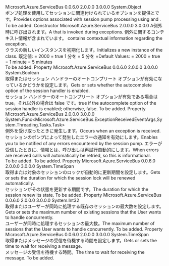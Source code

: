 <Type Name="SessionHandlerOptions" FullName="Microsoft.Azure.ServiceBus.SessionHandlerOptions">
  <TypeSignature Language="C#" Value="public sealed class SessionHandlerOptions" />
  <TypeSignature Language="ILAsm" Value=".class public auto ansi sealed beforefieldinit SessionHandlerOptions extends System.Object" />
  <TypeSignature Language="DocId" Value="T:Microsoft.Azure.ServiceBus.SessionHandlerOptions" />
  <TypeSignature Language="VB.NET" Value="Public NotInheritable Class SessionHandlerOptions" />
  <TypeSignature Language="F#" Value="type SessionHandlerOptions = class" />
  <AssemblyInfo>
    <AssemblyName>Microsoft.Azure.ServiceBus</AssemblyName>
    <AssemblyVersion>0.0.6.0</AssemblyVersion>
    <AssemblyVersion>2.0.0.0</AssemblyVersion>
    <AssemblyVersion>3.0.0.0</AssemblyVersion>
  </AssemblyInfo>
  <Base>
    <BaseTypeName>System.Object</BaseTypeName>
  </Base>
  <Interfaces />
  <Docs>
    <summary><span data-ttu-id="95fba-101">ポンプ処理を使用してセッションに関連付けられているオプションを提供<see cref="M:Microsoft.Azure.ServiceBus.QueueClient.RegisterSessionHandler(System.Func{Microsoft.Azure.ServiceBus.IMessageSession,Microsoft.Azure.ServiceBus.Message,System.Threading.CancellationToken,System.Threading.Tasks.Task},Microsoft.Azure.ServiceBus.SessionHandlerOptions)" />と<see cref="M:Microsoft.Azure.ServiceBus.SubscriptionClient.RegisterSessionHandler(System.Func{Microsoft.Azure.ServiceBus.IMessageSession,Microsoft.Azure.ServiceBus.Message,System.Threading.CancellationToken,System.Threading.Tasks.Task},Microsoft.Azure.ServiceBus.SessionHandlerOptions)" />です。</span><span class="sxs-lookup"><span data-stu-id="95fba-101">Provides options associated with session pump processing using <see cref="M:Microsoft.Azure.ServiceBus.QueueClient.RegisterSessionHandler(System.Func{Microsoft.Azure.ServiceBus.IMessageSession,Microsoft.Azure.ServiceBus.Message,System.Threading.CancellationToken,System.Threading.Tasks.Task},Microsoft.Azure.ServiceBus.SessionHandlerOptions)" /> and <see cref="M:Microsoft.Azure.ServiceBus.SubscriptionClient.RegisterSessionHandler(System.Func{Microsoft.Azure.ServiceBus.IMessageSession,Microsoft.Azure.ServiceBus.Message,System.Threading.CancellationToken,System.Threading.Tasks.Task},Microsoft.Azure.ServiceBus.SessionHandlerOptions)" />.</span></span></summary>
    <remarks>To be added.</remarks>
  </Docs>
  <Members>
    <Member MemberName=".ctor">
      <MemberSignature Language="C#" Value="public SessionHandlerOptions (Func&lt;Microsoft.Azure.ServiceBus.ExceptionReceivedEventArgs,System.Threading.Tasks.Task&gt; exceptionReceivedHandler);" />
      <MemberSignature Language="ILAsm" Value=".method public hidebysig specialname rtspecialname instance void .ctor(class System.Func`2&lt;class Microsoft.Azure.ServiceBus.ExceptionReceivedEventArgs, class System.Threading.Tasks.Task&gt; exceptionReceivedHandler) cil managed" />
      <MemberSignature Language="DocId" Value="M:Microsoft.Azure.ServiceBus.SessionHandlerOptions.#ctor(System.Func{Microsoft.Azure.ServiceBus.ExceptionReceivedEventArgs,System.Threading.Tasks.Task})" />
      <MemberSignature Language="VB.NET" Value="Public Sub New (exceptionReceivedHandler As Func(Of ExceptionReceivedEventArgs, Task))" />
      <MemberSignature Language="F#" Value="new Microsoft.Azure.ServiceBus.SessionHandlerOptions : Func&lt;Microsoft.Azure.ServiceBus.ExceptionReceivedEventArgs, System.Threading.Tasks.Task&gt; -&gt; Microsoft.Azure.ServiceBus.SessionHandlerOptions" Usage="new Microsoft.Azure.ServiceBus.SessionHandlerOptions exceptionReceivedHandler" />
      <MemberType>Constructor</MemberType>
      <AssemblyInfo>
        <AssemblyName>Microsoft.Azure.ServiceBus</AssemblyName>
        <AssemblyVersion>2.0.0.0</AssemblyVersion>
        <AssemblyVersion>3.0.0.0</AssemblyVersion>
      </AssemblyInfo>
      <Parameters>
        <Parameter Name="exceptionReceivedHandler" Type="System.Func&lt;Microsoft.Azure.ServiceBus.ExceptionReceivedEventArgs,System.Threading.Tasks.Task&gt;" />
      </Parameters>
      <Docs>
        <param name="exceptionReceivedHandler"><span data-ttu-id="95fba-102">A<see cref="T:System.Func`2" />例外時に呼び出されます。</span><span class="sxs-lookup"><span data-stu-id="95fba-102">A <see cref="T:System.Func`2" /> that is invoked during exceptions.</span></span>
            <span data-ttu-id="95fba-103"><see cref="T:Microsoft.Azure.ServiceBus.ExceptionReceivedEventArgs" />例外に関するコンテキスト情報が含まれています。</span><span class="sxs-lookup"><span data-stu-id="95fba-103"><see cref="T:Microsoft.Azure.ServiceBus.ExceptionReceivedEventArgs" /> contains contextual information regarding the exception.</span></span></param>
        <summary><span data-ttu-id="95fba-104"><see cref="T:Microsoft.Azure.ServiceBus.SessionHandlerOptions" /> クラスの新しいインスタンスを初期化します。</span><span class="sxs-lookup"><span data-stu-id="95fba-104">Initializes a new instance of the <see cref="T:Microsoft.Azure.ServiceBus.SessionHandlerOptions" /> class.</span></span>
            <span data-ttu-id="95fba-105">既定値: <see cref="P:Microsoft.Azure.ServiceBus.SessionHandlerOptions.MaxConcurrentSessions" /> = 2000 <see cref="P:Microsoft.Azure.ServiceBus.SessionHandlerOptions.AutoComplete" /> = true <see cref="P:Microsoft.Azure.ServiceBus.SessionHandlerOptions.MessageWaitTimeout" /> 1 分を = <see cref="P:Microsoft.Azure.ServiceBus.SessionHandlerOptions.MaxAutoRenewDuration" /> 5 分を =</span><span class="sxs-lookup"><span data-stu-id="95fba-105">Default Values: <see cref="P:Microsoft.Azure.ServiceBus.SessionHandlerOptions.MaxConcurrentSessions" /> = 2000 <see cref="P:Microsoft.Azure.ServiceBus.SessionHandlerOptions.AutoComplete" /> = true <see cref="P:Microsoft.Azure.ServiceBus.SessionHandlerOptions.MessageWaitTimeout" /> = 1 minute <see cref="P:Microsoft.Azure.ServiceBus.SessionHandlerOptions.MaxAutoRenewDuration" /> = 5 minutes</span></span>
                </summary>
        <remarks>To be added.</remarks>
      </Docs>
    </Member>
    <Member MemberName="AutoComplete">
      <MemberSignature Language="C#" Value="public bool AutoComplete { get; set; }" />
      <MemberSignature Language="ILAsm" Value=".property instance bool AutoComplete" />
      <MemberSignature Language="DocId" Value="P:Microsoft.Azure.ServiceBus.SessionHandlerOptions.AutoComplete" />
      <MemberSignature Language="VB.NET" Value="Public Property AutoComplete As Boolean" />
      <MemberSignature Language="F#" Value="member this.AutoComplete : bool with get, set" Usage="Microsoft.Azure.ServiceBus.SessionHandlerOptions.AutoComplete" />
      <MemberType>Property</MemberType>
      <AssemblyInfo>
        <AssemblyName>Microsoft.Azure.ServiceBus</AssemblyName>
        <AssemblyVersion>0.0.6.0</AssemblyVersion>
        <AssemblyVersion>2.0.0.0</AssemblyVersion>
        <AssemblyVersion>3.0.0.0</AssemblyVersion>
      </AssemblyInfo>
      <ReturnValue>
        <ReturnType>System.Boolean</ReturnType>
      </ReturnValue>
      <Docs>
        <summary><span data-ttu-id="95fba-106">取得またはセッション ハンドラーのオートコンプリート オプションが有効になっているかどうかを設定します。</span><span class="sxs-lookup"><span data-stu-id="95fba-106">Gets or sets whether the autocomplete option of the session handler is enabled.</span></span></summary>
        <value><span data-ttu-id="95fba-107">セッション ハンドラーのオートコンプリート オプションが有効である場合は true。それ以外の場合は false です。</span><span class="sxs-lookup"><span data-stu-id="95fba-107">true if the autocomplete option of the session handler is enabled; otherwise, false.</span></span></value>
        <remarks>To be added.</remarks>
      </Docs>
    </Member>
    <Member MemberName="ExceptionReceivedHandler">
      <MemberSignature Language="C#" Value="public Func&lt;Microsoft.Azure.ServiceBus.ExceptionReceivedEventArgs,System.Threading.Tasks.Task&gt; ExceptionReceivedHandler { get; }" />
      <MemberSignature Language="ILAsm" Value=".property instance class System.Func`2&lt;class Microsoft.Azure.ServiceBus.ExceptionReceivedEventArgs, class System.Threading.Tasks.Task&gt; ExceptionReceivedHandler" />
      <MemberSignature Language="DocId" Value="P:Microsoft.Azure.ServiceBus.SessionHandlerOptions.ExceptionReceivedHandler" />
      <MemberSignature Language="VB.NET" Value="Public ReadOnly Property ExceptionReceivedHandler As Func(Of ExceptionReceivedEventArgs, Task)" />
      <MemberSignature Language="F#" Value="member this.ExceptionReceivedHandler : Func&lt;Microsoft.Azure.ServiceBus.ExceptionReceivedEventArgs, System.Threading.Tasks.Task&gt;" Usage="Microsoft.Azure.ServiceBus.SessionHandlerOptions.ExceptionReceivedHandler" />
      <MemberType>Property</MemberType>
      <AssemblyInfo>
        <AssemblyName>Microsoft.Azure.ServiceBus</AssemblyName>
        <AssemblyVersion>2.0.0.0</AssemblyVersion>
        <AssemblyVersion>3.0.0.0</AssemblyVersion>
      </AssemblyInfo>
      <ReturnValue>
        <ReturnType>System.Func&lt;Microsoft.Azure.ServiceBus.ExceptionReceivedEventArgs,System.Threading.Tasks.Task&gt;</ReturnType>
      </ReturnValue>
      <Docs>
        <summary><span data-ttu-id="95fba-108">例外を受け取ったときに発生します。</span><span class="sxs-lookup"><span data-stu-id="95fba-108">Occurs when an exception is received.</span></span> <span data-ttu-id="95fba-109">セッションのポンプによって発生したエラーの通知を有効にします。</span><span class="sxs-lookup"><span data-stu-id="95fba-109">Enables you to be notified of any errors encountered by the session pump.</span></span>
            <span data-ttu-id="95fba-110">エラーが受信したときに、情報とは、呼び出しは再試行自動的にします。</span><span class="sxs-lookup"><span data-stu-id="95fba-110">When errors are received calls will automatically be retried, so this is informational.</span></span> </summary>
        <value>To be added.</value>
        <remarks>To be added.</remarks>
      </Docs>
    </Member>
    <Member MemberName="MaxAutoRenewDuration">
      <MemberSignature Language="C#" Value="public TimeSpan MaxAutoRenewDuration { get; set; }" />
      <MemberSignature Language="ILAsm" Value=".property instance valuetype System.TimeSpan MaxAutoRenewDuration" />
      <MemberSignature Language="DocId" Value="P:Microsoft.Azure.ServiceBus.SessionHandlerOptions.MaxAutoRenewDuration" />
      <MemberSignature Language="VB.NET" Value="Public Property MaxAutoRenewDuration As TimeSpan" />
      <MemberSignature Language="F#" Value="member this.MaxAutoRenewDuration : TimeSpan with get, set" Usage="Microsoft.Azure.ServiceBus.SessionHandlerOptions.MaxAutoRenewDuration" />
      <MemberType>Property</MemberType>
      <AssemblyInfo>
        <AssemblyName>Microsoft.Azure.ServiceBus</AssemblyName>
        <AssemblyVersion>0.0.6.0</AssemblyVersion>
        <AssemblyVersion>2.0.0.0</AssemblyVersion>
        <AssemblyVersion>3.0.0.0</AssemblyVersion>
      </AssemblyInfo>
      <ReturnValue>
        <ReturnType>System.TimeSpan</ReturnType>
      </ReturnValue>
      <Docs>
        <summary><span data-ttu-id="95fba-111">取得または対象のセッションのロックが自動的に更新期間を設定します。</span><span class="sxs-lookup"><span data-stu-id="95fba-111">Gets or sets the duration for which the session lock will be renewed automatically.</span></span></summary>
        <value><span data-ttu-id="95fba-112">セッションがその状態を更新する期間です。</span><span class="sxs-lookup"><span data-stu-id="95fba-112">The duration for which the session renew its state.</span></span></value>
        <remarks>To be added.</remarks>
      </Docs>
    </Member>
    <Member MemberName="MaxConcurrentSessions">
      <MemberSignature Language="C#" Value="public int MaxConcurrentSessions { get; set; }" />
      <MemberSignature Language="ILAsm" Value=".property instance int32 MaxConcurrentSessions" />
      <MemberSignature Language="DocId" Value="P:Microsoft.Azure.ServiceBus.SessionHandlerOptions.MaxConcurrentSessions" />
      <MemberSignature Language="VB.NET" Value="Public Property MaxConcurrentSessions As Integer" />
      <MemberSignature Language="F#" Value="member this.MaxConcurrentSessions : int with get, set" Usage="Microsoft.Azure.ServiceBus.SessionHandlerOptions.MaxConcurrentSessions" />
      <MemberType>Property</MemberType>
      <AssemblyInfo>
        <AssemblyName>Microsoft.Azure.ServiceBus</AssemblyName>
        <AssemblyVersion>0.0.6.0</AssemblyVersion>
        <AssemblyVersion>2.0.0.0</AssemblyVersion>
        <AssemblyVersion>3.0.0.0</AssemblyVersion>
      </AssemblyInfo>
      <ReturnValue>
        <ReturnType>System.Int32</ReturnType>
      </ReturnValue>
      <Docs>
        <summary><span data-ttu-id="95fba-113">取得またはユーザーが同時に処理する既存のセッションの最大数を設定します。</span><span class="sxs-lookup"><span data-stu-id="95fba-113">Gets or sets the maximum number of existing sessions that the User wants to handle concurrently.</span></span></summary>
        <value><span data-ttu-id="95fba-114">ユーザーが同時に処理するセッションの最大数。</span><span class="sxs-lookup"><span data-stu-id="95fba-114">The maximum number of sessions that the User wants to handle concurrently.</span></span></value>
        <remarks>To be added.</remarks>
      </Docs>
    </Member>
    <Member MemberName="MessageWaitTimeout">
      <MemberSignature Language="C#" Value="public TimeSpan MessageWaitTimeout { get; set; }" />
      <MemberSignature Language="ILAsm" Value=".property instance valuetype System.TimeSpan MessageWaitTimeout" />
      <MemberSignature Language="DocId" Value="P:Microsoft.Azure.ServiceBus.SessionHandlerOptions.MessageWaitTimeout" />
      <MemberSignature Language="VB.NET" Value="Public Property MessageWaitTimeout As TimeSpan" />
      <MemberSignature Language="F#" Value="member this.MessageWaitTimeout : TimeSpan with get, set" Usage="Microsoft.Azure.ServiceBus.SessionHandlerOptions.MessageWaitTimeout" />
      <MemberType>Property</MemberType>
      <AssemblyInfo>
        <AssemblyName>Microsoft.Azure.ServiceBus</AssemblyName>
        <AssemblyVersion>0.0.6.0</AssemblyVersion>
        <AssemblyVersion>2.0.0.0</AssemblyVersion>
        <AssemblyVersion>3.0.0.0</AssemblyVersion>
      </AssemblyInfo>
      <ReturnValue>
        <ReturnType>System.TimeSpan</ReturnType>
      </ReturnValue>
      <Docs>
        <summary><span data-ttu-id="95fba-115">取得またはメッセージの受信を待機する時間を設定します。</span><span class="sxs-lookup"><span data-stu-id="95fba-115">Gets or sets the time to wait for receiving a message.</span></span></summary>
        <value><span data-ttu-id="95fba-116">メッセージの受信を待機する時間。</span><span class="sxs-lookup"><span data-stu-id="95fba-116">The time to wait for receiving the message.</span></span></value>
        <remarks>To be added.</remarks>
      </Docs>
    </Member>
  </Members>
</Type>